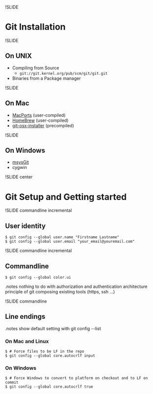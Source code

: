 !SLIDE
# Git Installation #

!SLIDE
## On UNIX ##

* Compiling from Source
    * `git://git.kernel.org/pub/scm/git/git.git`
* Binaries from a Package manager

!SLIDE
## On Mac ##

* [MacPorts](http://www.macports.org/) (user-compiled)
* [HomeBrew](http://github.com/mxcl/homebrew) (user-compiled)
* [git-osx-installer](http://code.google.com/p/git-osx-installer/) (precompiled)

!SLIDE 
## On Windows ##

* [msysGit](http://code.google.com/p/msysgit/) 
* cygwin

!SLIDE center
# Git Setup and Getting started #

!SLIDE commandline incremental
## User identity ##

    $ git config --global user.name "Firstname Lastname"
    $ git config --global user.email "your_email@youremail.com"

!SLIDE commandline incremental
## Commandline ##
    $ git config --global color.ui 

.notes nothing to do with  authorization and authentication    architecture principle of git composing existing tools (https, ssh ...)

!SLIDE commandline
## Line endings ##
.notes show default setting with git config --list

### On Mac and Linux ###
    $ # Force files to be LF in the repo
    $ git config --global core.autocrlf input

### On Windows ###
    $ # Force Windows to convert to platform on checkout and to LF on commit
    $ git config --global core.autocrlf true


 
